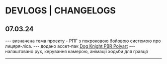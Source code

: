 <h1> DEVLOGS | CHANGELOGS </h1>

<h2>07.03.24</h2>
--- визначена тема проєкту - РПГ з покроковою бойовою системою про лицяря-ліса.
--- додано ассет-пак <a href="https://assetstore.unity.com/packages/3d/characters/animals/dog-knight-pbr-polyart-135227">Dog Knight PBR Polyart</a>
--- налаштовано рух, керування камерою, анімації ходьби для гравця

<hr>
